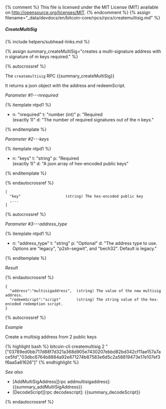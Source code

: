 {% comment %}
This file is licensed under the MIT License (MIT) available on
http://opensource.org/licenses/MIT.
{% endcomment %}
{% assign filename="_data/devdocs/en/bitcoin-core/rpcs/rpcs/createmultisig.md" %}

##### CreateMultiSig
{% include helpers/subhead-links.md %}

{% assign summary_createMultiSig="creates a multi-signature address with n signature of m keys required." %}

{% autocrossref %}

The `createmultisig` RPC {{summary_createMultiSig}}

It returns a json object with the address and redeemScript.

*Parameter #1---nrequired*

{% itemplate ntpd1 %}
- n: "nrequired"
  t: "number (int)"
  p: "Required<br>(exactly 1)"
  d: "The number of required signatures out of the n keys."

{% enditemplate %}

*Parameter #2---keys*

{% itemplate ntpd1 %}
- n: "keys"
  t: "string"
  p: "Required<br>(exactly 1)"
  d: "A json array of hex-encoded public keys"

{% enditemplate %}

{% endautocrossref %}

    [
      "key"                    (string) The hex-encoded public key
      ,...
    ]

{% autocrossref %}

*Parameter #3---address_type*

{% itemplate ntpd1 %}
- n: "address_type"
  t: "string"
  p: "Optional"
  d: "The address type to use. Options are \"legacy\", \"p2sh-segwit\", and \"bech32\". Default is legacy."

{% enditemplate %}

*Result*

{% endautocrossref %}

    {
      "address":"multisigaddress",  (string) The value of the new multisig address.
      "redeemScript":"script"       (string) The string value of the hex-encoded redemption script.
    }

{% autocrossref %}

*Example*

Create a multisig address from 2 public keys

{% highlight bash %}
bitcoin-cli createmultisig 2 "[\"03789ed0bb717d88f7d321a368d905e7430207ebbd82bd342cf11ae157a7ace5fd\",\"03dbc6764b8884a92e871274b87583e6d5c2a58819473e17e107ef3f6aa5a61626\"]"
{% endhighlight %}

*See also*

* [AddMultiSigAddress][rpc addmultisigaddress]: {{summary_addMultiSigAddress}}
* [DecodeScript][rpc decodescript]: {{summary_decodeScript}}

{% endautocrossref %}
